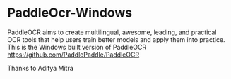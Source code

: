 # PaddleOcr-Windows
PaddleOCR aims to create multilingual, awesome, leading, and practical OCR tools that help users train better models and apply them into practice.
This is the Windows built version of PaddleOCR https://github.com/PaddlePaddle/PaddleOCR

Thanks to Aditya Mitra 
